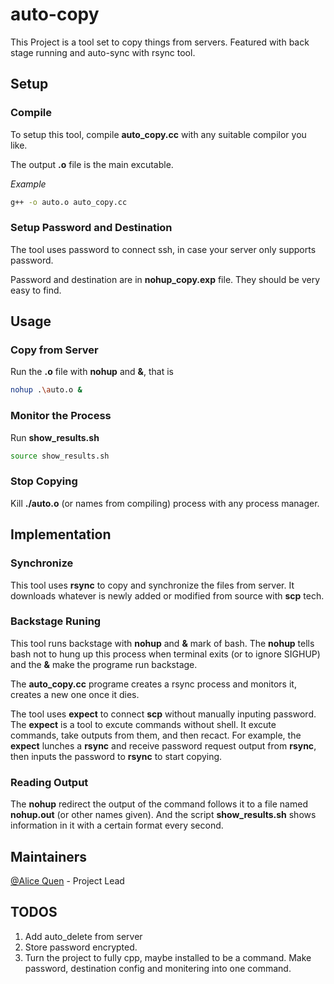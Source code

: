 # auto-copy
This Project is a tool set to copy things from servers. Featured with back stage running and auto-sync with rsync tool.


## Setup
### Compile
To setup this tool, compile **auto_copy.cc** with any suitable compilor you like.

The output **.o** file is the main excutable.

*Example*

~~~ bash
g++ -o auto.o auto_copy.cc 
~~~

### Setup Password and Destination
The tool uses password to connect ssh, in case your server only supports password. 

Password and destination are in **nohup_copy.exp** file. They should be very easy to find.
## Usage
### Copy from Server
Run the **.o** file with **nohup** and **&**, that is
~~~ bash
nohup .\auto.o &
~~~
### Monitor the Process
Run **show_results.sh** 
~~~ bash
source show_results.sh
~~~
### Stop Copying
Kill **./auto.o** (or names from compiling) process with any process manager.
## Implementation
### Synchronize
This tool uses **rsync** to copy and synchronize the files from server. It downloads whatever is newly added or modified from source with **scp** tech.
### Backstage Runing
This tool runs backstage with **nohup** and **&** mark of bash. The **nohup** tells bash not to hung up this process when terminal exits (or to ignore SIGHUP) and the **&** make the programe run backstage.

The **auto_copy.cc** programe creates a rsync process and monitors it, creates a new one once it dies.

The tool uses **expect** to connect **scp** without manually inputing password. The **expect** is a tool to excute commands without shell. It excute commands, take outputs from them, and then recact. For example, the **expect** lunches a **rsync** and receive password request output from **rsync**, then inputs the password to **rsync** to start copying. 

### Reading Output
The **nohup** redirect the output of the command follows it to a file named **nohup.out** (or other names given). And the script **show_results.sh** shows information in it with a certain format every second.
## Maintainers
[@Alice Quen](https://github.com/AliceQuen) - Project Lead
## TODOS
1. Add auto_delete from server
2. Store password encrypted.
3. Turn the project to fully cpp, maybe installed to be a command. Make password, destination config and monitering into one command.
